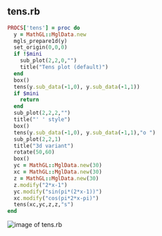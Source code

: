 
## tens.rb

```ruby
PROCS['tens'] = proc do
  y = MathGL::MglData.new
  mgls_prepare1d(y)
  set_origin(0,0,0)
  if !$mini
    sub_plot(2,2,0,"")
    title("Tens plot (default)")
  end
  box()
  tens(y.sub_data(-1,0), y.sub_data(-1,1))
  if $mini
    return
  end
  sub_plot(2,2,2,"")
  title("' ' style")
  box()
  tens(y.sub_data(-1,0), y.sub_data(-1,1),"o ")
  sub_plot(2,2,1)
  title("3d variant")
  rotate(50,60)
  box()
  yc = MathGL::MglData.new(30)
  xc = MathGL::MglData.new(30)
  z = MathGL::MglData.new(30)
  z.modify("2*x-1")
  yc.modify("sin(pi*(2*x-1))")
  xc.modify("cos(pi*2*x-pi)")
  tens(xc,yc,z,z,"s")
end


```
![image of tens.rb](https://raw.github.com/masa16/ruby-mathgl-sample/master/samples/tens/tens.png)
